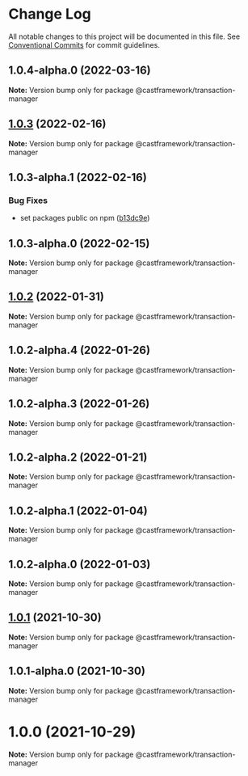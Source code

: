 # Change Log

All notable changes to this project will be documented in this file.
See [Conventional Commits](https://conventionalcommits.org) for commit guidelines.

## 1.0.4-alpha.0 (2022-03-16)

**Note:** Version bump only for package @castframework/transaction-manager





## [1.0.3](https://github.com/castframework/cast/compare/v1.0.3-alpha.1...v1.0.3) (2022-02-16)

**Note:** Version bump only for package @castframework/transaction-manager





## 1.0.3-alpha.1 (2022-02-16)


### Bug Fixes

* set packages public on npm ([b13dc9e](https://github.com/castframework/cast/commit/b13dc9e677de97f6c60b47bef1457e7b9984df02))





## 1.0.3-alpha.0 (2022-02-15)

**Note:** Version bump only for package @castframework/transaction-manager





## [1.0.2](https://github.com/castframework/cast/compare/v1.0.2-alpha.4...v1.0.2) (2022-01-31)

**Note:** Version bump only for package @castframework/transaction-manager





## 1.0.2-alpha.4 (2022-01-26)

**Note:** Version bump only for package @castframework/transaction-manager





## 1.0.2-alpha.3 (2022-01-26)

**Note:** Version bump only for package @castframework/transaction-manager





## 1.0.2-alpha.2 (2022-01-21)

**Note:** Version bump only for package @castframework/transaction-manager





## 1.0.2-alpha.1 (2022-01-04)

**Note:** Version bump only for package @castframework/transaction-manager





## 1.0.2-alpha.0 (2022-01-03)

**Note:** Version bump only for package @castframework/transaction-manager





## [1.0.1](https://github.com/castframework/cast/compare/v1.0.1-alpha.0...v1.0.1) (2021-10-30)

**Note:** Version bump only for package @castframework/transaction-manager





## 1.0.1-alpha.0 (2021-10-30)

**Note:** Version bump only for package @castframework/transaction-manager





# 1.0.0 (2021-10-29)

**Note:** Version bump only for package @castframework/transaction-manager
